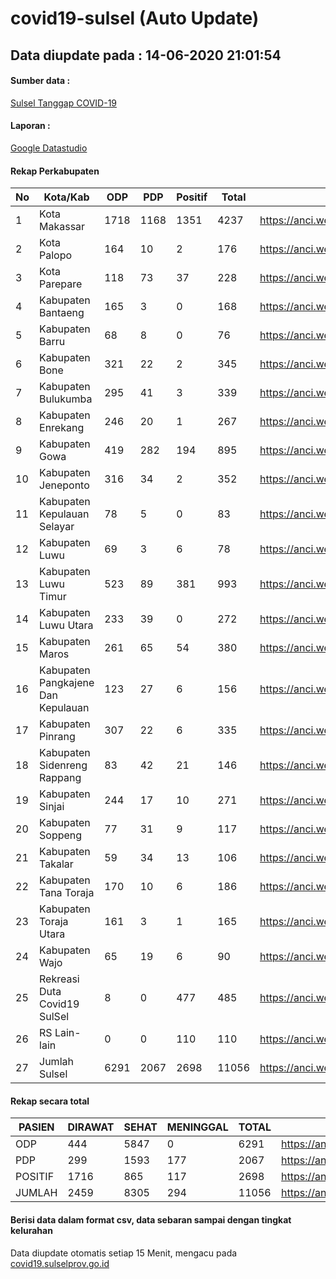 
# covid19-sulsel (Auto Update)

## Data diupdate pada : 14-06-2020 21:01:54

#### Sumber data :
[Sulsel Tanggap COVID-19](https://covid19.sulselprov.go.id)

#### Laporan :
[Google Datastudio](https://datastudio.google.com/s/jythWGc1j4w)

#### Rekap Perkabupaten 
|No|Kota/Kab|ODP|PDP|Positif|Total|Link|
| --- | --- | --- | --- | --- | --- | --- |
|1|Kota Makassar|1718|1168|1351|4237|https://anci.web.id/cor/kota_makassar|
|2|Kota Palopo|164|10|2|176|https://anci.web.id/cor/kota_palopo|
|3|Kota Parepare|118|73|37|228|https://anci.web.id/cor/kota_parepare|
|4|Kabupaten Bantaeng|165|3|0|168|https://anci.web.id/cor/kabupaten_bantaeng|
|5|Kabupaten Barru|68|8|0|76|https://anci.web.id/cor/kabupaten_barru|
|6|Kabupaten Bone|321|22|2|345|https://anci.web.id/cor/kabupaten_bone|
|7|Kabupaten Bulukumba|295|41|3|339|https://anci.web.id/cor/kabupaten_bulukumba|
|8|Kabupaten Enrekang|246|20|1|267|https://anci.web.id/cor/kabupaten_enrekang|
|9|Kabupaten Gowa|419|282|194|895|https://anci.web.id/cor/kabupaten_gowa|
|10|Kabupaten Jeneponto|316|34|2|352|https://anci.web.id/cor/kabupaten_jeneponto|
|11|Kabupaten Kepulauan Selayar|78|5|0|83|https://anci.web.id/cor/kabupaten_kepulauan_selayar|
|12|Kabupaten Luwu|69|3|6|78|https://anci.web.id/cor/kabupaten_luwu|
|13|Kabupaten Luwu Timur|523|89|381|993|https://anci.web.id/cor/kabupaten_luwu_timur|
|14|Kabupaten Luwu Utara|233|39|0|272|https://anci.web.id/cor/kabupaten_luwu_utara|
|15|Kabupaten Maros|261|65|54|380|https://anci.web.id/cor/kabupaten_maros|
|16|Kabupaten Pangkajene Dan Kepulauan|123|27|6|156|https://anci.web.id/cor/kabupaten_pangkajene_dan_kepulauan|
|17|Kabupaten Pinrang|307|22|6|335|https://anci.web.id/cor/kabupaten_pinrang|
|18|Kabupaten Sidenreng Rappang|83|42|21|146|https://anci.web.id/cor/kabupaten_sidenreng_rappang|
|19|Kabupaten Sinjai|244|17|10|271|https://anci.web.id/cor/kabupaten_sinjai|
|20|Kabupaten Soppeng|77|31|9|117|https://anci.web.id/cor/kabupaten_soppeng|
|21|Kabupaten Takalar|59|34|13|106|https://anci.web.id/cor/kabupaten_takalar|
|22|Kabupaten Tana Toraja|170|10|6|186|https://anci.web.id/cor/kabupaten_tana_toraja|
|23|Kabupaten Toraja Utara|161|3|1|165|https://anci.web.id/cor/kabupaten_toraja_utara|
|24|Kabupaten Wajo|65|19|6|90|https://anci.web.id/cor/kabupaten_wajo|
|25|Rekreasi Duta Covid19 SulSel|8|0|477|485|https://anci.web.id/cor/rekreasi_duta_covid19_sulsel|
|26|RS Lain-lain|0|0|110|110|https://anci.web.id/cor/rs_lain-lain|
|27|Jumlah Sulsel|6291|2067|2698|11056|https://anci.web.id/cor/jumlah_sulsel|

#### Rekap secara total

| PASIEN | DIRAWAT | SEHAT | MENINGGAL | TOTAL | LINK |
| ---- | -------- | ---- | ---- |  ---- | ---- |
| ODP | 444 | 5847 | 0 | 6291 | https://anci.web.id/cor/odp_detail.html |
| PDP | 299 | 1593 | 177 | 2067 | https://anci.web.id/cor/pdp_detail.html |
| POSITIF | 1716 | 865 | 117 | 2698 | https://anci.web.id/cor/positif_detail.html |
| JUMLAH | 2459 | 8305 | 294 | 11056 | https://anci.web.id/cor/jumlah_sulsel/ |

 
#### Berisi data dalam format csv, data sebaran sampai dengan tingkat kelurahan

Data diupdate otomatis setiap 15 Menit, mengacu pada [covid19.sulselprov.go.id](https://covid19.sulselprov.go.id)


